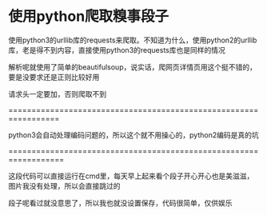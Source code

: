 # 使用python爬取糗事段子

使用python3的urllib库的requests来爬取。不知道为什么，使用python2的urllib库，老是得不到内容，直接使用python3的requests库也是同样的情况

解析呢就使用了简单的beautifulsoup，说实话，爬网页详情页用这个挺不错的，要是没要求还是正则比较好用

请求头一定要加，否则爬取不到

=================================================================

python3会自动处理编码问题的，所以这个就不用操心的，python2编码是真的坑

==================================================================

这段代码可以直接运行在cmd里，每天早上起来看个段子开心开心也是美滋滋，图片我没有处理，所以会直接跳过的

段子呢看过就没意思了，所以我也就没设置保存，代码很简单，仅供娱乐
